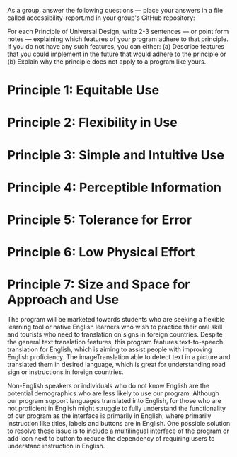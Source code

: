 As a group, answer the following questions — 
place your answers in a file called accessibility-report.md in your group's GitHub repository:

For each Principle of Universal Design, write 2-3 sentences — or point form notes
— explaining which features of your program adhere to that principle. 
If you do not have any such features, you can either:
(a) Describe features that you could implement in the future that would adhere to the principle or
(b) Explain why the principle does not apply to a program like yours.


# Principle 1: Equitable Use

# Principle 2: Flexibility in Use
# Principle 3: Simple and Intuitive Use
# Principle 4: Perceptible Information
# Principle 5: Tolerance for Error
# Principle 6: Low Physical Effort
# Principle 7: Size and Space for Approach and Use


The program will be marketed towards students who are seeking a flexible learning tool or native English learners
who wish to practice their oral skill and tourists who need to translation on signs in foreign countries. 
Despite the general text translation features, this program features text-to-speech translation for English, 
which is aiming to assist people with improving English proficiency. The imageTranslation able to detect text 
in a picture and translated them in desired language, which is great for understanding road sign or instructions 
in foreign countries.

Non-English speakers or individuals who do not know English are the potential demographics who are less likely to 
use our program. Although our program support languages translated into English, for those who are not proficient 
in English might struggle to fully understand the functionality of our program as the interface is primarily in 
English, where primarily instruction like titles, labels and buttons are in English. One possible solution to resolve 
these issue is to include a multilingual interface of the program or add icon next to button to reduce the dependency
of requiring users to understand instruction in English.

